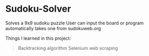 # Sudoku-Solver
Solves a 9x9 sudoku puzzle
User can input the board or program automatically takes one from sudokuweb.org

Things I learned in this project:
> Backtracking algorithm
> Selenium web scraping
